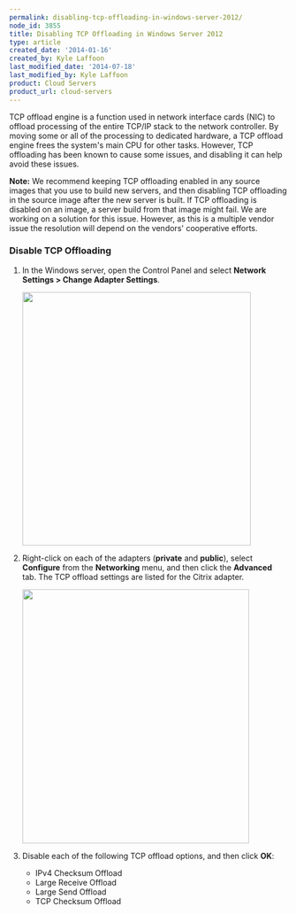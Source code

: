 ```yaml
---
permalink: disabling-tcp-offloading-in-windows-server-2012/
node_id: 3855
title: Disabling TCP Offloading in Windows Server 2012
type: article
created_date: '2014-01-16'
created_by: Kyle Laffoon
last_modified_date: '2014-07-18'
last_modified_by: Kyle Laffoon
product: Cloud Servers
product_url: cloud-servers
---
```


TCP offload engine is a function used in network interface cards (NIC)
to offload processing of the entire TCP/IP stack to the network
controller. By moving some or all of the processing to dedicated
hardware, a TCP offload engine frees the system's main CPU for other
tasks. However, TCP offloading has been known to cause some issues, and
disabling it can help avoid these issues.

**Note:** We recommend keeping TCP offloading enabled in any source
images that you use to build new servers, and then disabling TCP
offloading in the source image after the new server is built. If TCP
offloading is disabled on an image, a server build from that image might
fail. We are working on a solution for this issue. However, as this is a
multiple vendor issue the resolution will depend on the vendors'
cooperative efforts.

### Disable TCP Offloading

1.  In the Windows server, open the Control Panel and select **Network
    Settings > Change Adapter Settings**.

    <img src="{% asset_path cloud-servers/disabling-tcp-offloading-in-windows-server-2012/TCPOffloading8.png %}" width="413" height="458" />

2.  Right-click on each of the adapters (**private** and **public**),
    select **Configure** from the **Networking** menu, and then click
    the **Advanced** tab. The TCP offload settings are listed for the
    Citrix adapter.

    <img src="{% asset_path cloud-servers/disabling-tcp-offloading-in-windows-server-2012/TCPOffloading9.png %}" width="410" height="459" />

3.  Disable each of the following TCP offload options, and then click
    **OK**:
    -   IPv4 Checksum Offload
    -   Large Receive Offload
    -   Large Send Offload
    -   TCP Checksum Offload
